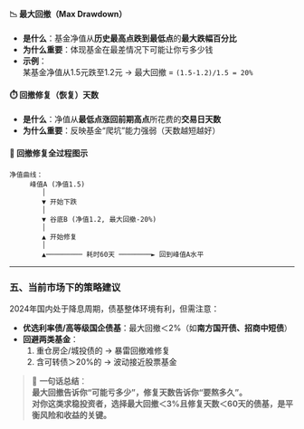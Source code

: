 #### **📉 最大回撤（Max Drawdown）**  
- **是什么**：基金净值从**历史最高点跌到最低点**的**最大跌幅百分比**  
- **为什么重要**：体现基金在最差情况下可能让你亏多少钱  
- **示例**：  
  某基金净值从1.5元跌至1.2元 → 最大回撤 = `(1.5-1.2)/1.5 = 20%`  

#### **⏱️ 回撤修复（恢复）天数**  
- **是什么**：净值从**最低点涨回前期高点**所花费的**交易日天数**  
- **为什么重要**：反映基金“爬坑”能力强弱（天数越短越好）  
#### **🔄 回撤修复全过程图示**  
```plaintext
净值曲线：  
     峰值A (净值1.5)  
        │  
        ▼ 开始下跌  
        │  
        ▼ 谷底B (净值1.2, 最大回撤-20%)  
        │  
        ▲ 开始修复  
        │  
        ▲───────── 耗时60天 ────────► 回到峰值A水平  
```
---
### 五、当前市场下的策略建议
2024年国内处于降息周期，债基整体环境有利，但需注意：  
- **优选利率债/高等级国企债基**：最大回撤＜2%（如**南方国开债、招商中短债**）  
- **回避两类基金**：  
  1. 重仓房企/城投债的 → 暴雷回撤难修复  
  2. 含可转债＞20%的 → 波动接近股票基金  

> 🔑 **一句话总结**：  
> **最大回撤告诉你“可能亏多少”，修复天数告诉你“要熬多久”。  
> 对你这类求稳投资者，选择最大回撤＜3%且修复天数＜60天的债基，是平衡风险和收益的关键。**
